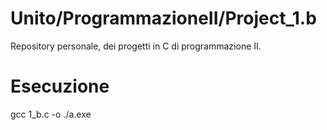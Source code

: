 # Unito/ProgrammazioneII/Project_1.b
Repository personale, dei progetti in C di programmazione II.

# Esecuzione
gcc 1_b.c -o
./a.exe
